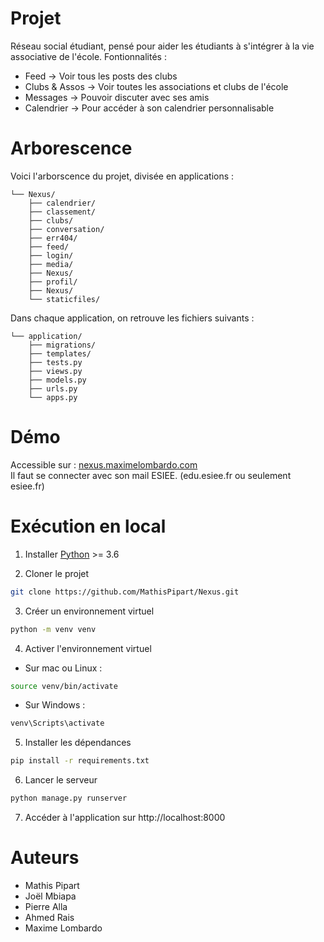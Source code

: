 # Projet 

Réseau social étudiant, pensé pour aider les étudiants à s'intégrer à la vie associative de l'école.
Fontionnalités : 
  - Feed -> Voir tous les posts des clubs
  - Clubs & Assos -> Voir toutes les associations et clubs de l'école
  - Messages -> Pouvoir discuter avec ses amis
  - Calendrier -> Pour accéder à son calendrier personnalisable

# Arborescence
Voici l'arborscence du projet, divisée en applications :  
```
└── Nexus/
    ├── calendrier/
    ├── classement/
    ├── clubs/
    ├── conversation/
    ├── err404/
    ├── feed/
    ├── login/
    ├── media/
    ├── Nexus/
    ├── profil/
    ├── Nexus/
    └── staticfiles/
```

Dans chaque application, on retrouve les fichiers suivants :  
```
└── application/
    ├── migrations/
    ├── templates/
    ├── tests.py
    ├── views.py
    ├── models.py
    ├── urls.py
    └── apps.py
```

# Démo
Accessible sur : [nexus.maximelombardo.com](https://nexus.maximelombardo.com)  
Il faut se connecter avec son mail ESIEE. (edu.esiee.fr ou seulement esiee.fr)

# Exécution en local
1. Installer [Python](https://www.python.org/) >= 3.6

2. Cloner le projet
```bash
git clone https://github.com/MathisPipart/Nexus.git
```
3. Créer un environnement virtuel
```bash
python -m venv venv
```
4. Activer l'environnement virtuel  
- Sur mac ou Linux :
```bash
source venv/bin/activate
```
- Sur Windows :
```bash
venv\Scripts\activate
```

5. Installer les dépendances
```bash
pip install -r requirements.txt
```
6. Lancer le serveur
```bash
python manage.py runserver
```
7. Accéder à l'application sur http://localhost:8000

# Auteurs
- Mathis Pipart
- Joël Mbiapa
- Pierre Alla
- Ahmed Rais
- Maxime Lombardo
